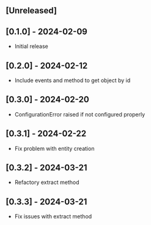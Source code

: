 ## [Unreleased]

## [0.1.0] - 2024-02-09
- Initial release

## [0.2.0] - 2024-02-12
- Include events and method to get object by id

## [0.3.0] - 2024-02-20
- ConfigurationError raised if not configured properly

## [0.3.1] - 2024-02-22
- Fix problem with entity creation

## [0.3.2] - 2024-03-21
- Refactory extract method

## [0.3.3] - 2024-03-21
- Fix issues with extract method

